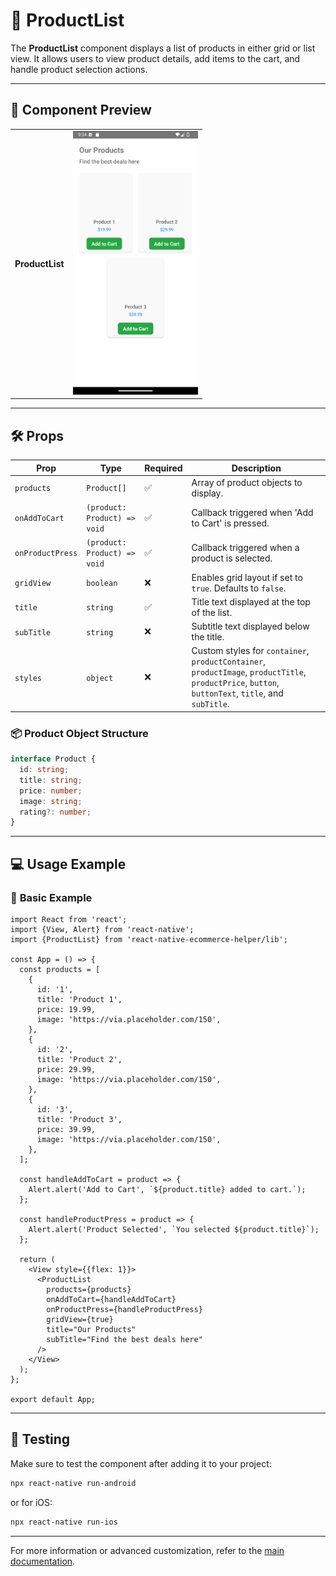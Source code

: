 # 🛒 **ProductList**

The **ProductList** component displays a list of products in either grid or list view. It allows users to view product details, add items to the cart, and handle product selection actions.

---

## 📸 **Component Preview**

<table>
  <tr>
    <td><strong>ProductList</strong></td>
    <td><img src="../Images/ProductList.png" alt="ProductList" width="200"/></td>
  </tr>
</table>

---

## 🛠️ **Props**

| Prop            | Type                                  | Required | Description                                              |
|------------------|---------------------------------------|----------|----------------------------------------------------------|
| `products`      | `Product[]`                           | ✅       | Array of product objects to display.                    |
| `onAddToCart`   | `(product: Product) => void`          | ✅       | Callback triggered when 'Add to Cart' is pressed.        |
| `onProductPress`| `(product: Product) => void`          | ✅       | Callback triggered when a product is selected.          |
| `gridView`      | `boolean`                             | ❌       | Enables grid layout if set to `true`. Defaults to `false`. |
| `title`         | `string`                              | ✅       | Title text displayed at the top of the list.            |
| `subTitle`      | `string`                              | ❌       | Subtitle text displayed below the title.               |
| `styles`        | `object`                              | ❌       | Custom styles for `container`, `productContainer`, `productImage`, `productTitle`, `productPrice`, `button`, `buttonText`, `title`, and `subTitle`. |

### 📦 **Product Object Structure**

```ts
interface Product {
  id: string;
  title: string;
  price: number;
  image: string;
  rating?: number;
}
```

---

## 💻 **Usage Example**

### 📝 **Basic Example**

```tsx
import React from 'react';
import {View, Alert} from 'react-native';
import {ProductList} from 'react-native-ecommerce-helper/lib';

const App = () => {
  const products = [
    {
      id: '1',
      title: 'Product 1',
      price: 19.99,
      image: 'https://via.placeholder.com/150',
    },
    {
      id: '2',
      title: 'Product 2',
      price: 29.99,
      image: 'https://via.placeholder.com/150',
    },
    {
      id: '3',
      title: 'Product 3',
      price: 39.99,
      image: 'https://via.placeholder.com/150',
    },
  ];

  const handleAddToCart = product => {
    Alert.alert('Add to Cart', `${product.title} added to cart.`);
  };

  const handleProductPress = product => {
    Alert.alert('Product Selected', `You selected ${product.title}`);
  };

  return (
    <View style={{flex: 1}}>
      <ProductList
        products={products}
        onAddToCart={handleAddToCart}
        onProductPress={handleProductPress}
        gridView={true}
        title="Our Products"
        subTitle="Find the best deals here"
      />
    </View>
  );
};

export default App;
```

---

## 🧪 **Testing**

Make sure to test the component after adding it to your project:

```sh
npx react-native run-android
```

or for iOS:

```sh
npx react-native run-ios
```

---

For more information or advanced customization, refer to the [main documentation](../../README.md).
